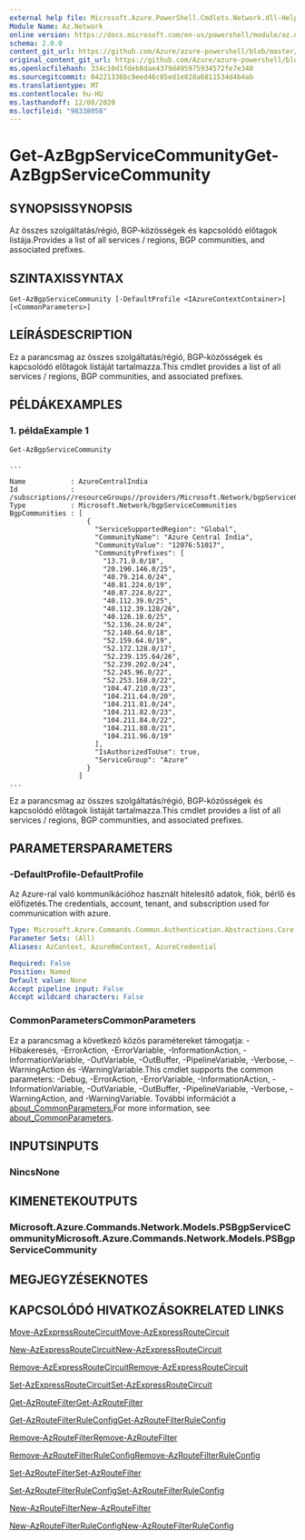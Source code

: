 ```yaml
---
external help file: Microsoft.Azure.PowerShell.Cmdlets.Network.dll-Help.xml
Module Name: Az.Network
online version: https://docs.microsoft.com/en-us/powershell/module/az.network/get-azbgpservicecommunity
schema: 2.0.0
content_git_url: https://github.com/Azure/azure-powershell/blob/master/src/Network/Network/help/Get-AzBgpServiceCommunity.md
original_content_git_url: https://github.com/Azure/azure-powershell/blob/master/src/Network/Network/help/Get-AzBgpServiceCommunity.md
ms.openlocfilehash: 334c10d1fdeb8dae4379d495975934572fe7e340
ms.sourcegitcommit: 04221336bc9eed46c05ed1e828a6811534d4b4ab
ms.translationtype: MT
ms.contentlocale: hu-HU
ms.lasthandoff: 12/08/2020
ms.locfileid: "98338058"
---
```

# <span data-ttu-id="50174-101">Get-AzBgpServiceCommunity</span><span class="sxs-lookup"><span data-stu-id="50174-101">Get-AzBgpServiceCommunity</span></span>

## <span data-ttu-id="50174-102">SYNOPSIS</span><span class="sxs-lookup"><span data-stu-id="50174-102">SYNOPSIS</span></span>
<span data-ttu-id="50174-103">Az összes szolgáltatás/régió, BGP-közösségek és kapcsolódó előtagok listája.</span><span class="sxs-lookup"><span data-stu-id="50174-103">Provides a list of all services / regions, BGP communities, and associated prefixes.</span></span>

## <span data-ttu-id="50174-104">SZINTAXIS</span><span class="sxs-lookup"><span data-stu-id="50174-104">SYNTAX</span></span>

```
Get-AzBgpServiceCommunity [-DefaultProfile <IAzureContextContainer>] [<CommonParameters>]
```

## <span data-ttu-id="50174-105">LEÍRÁS</span><span class="sxs-lookup"><span data-stu-id="50174-105">DESCRIPTION</span></span>
<span data-ttu-id="50174-106">Ez a parancsmag az összes szolgáltatás/régió, BGP-közösségek és kapcsolódó előtagok listáját tartalmazza.</span><span class="sxs-lookup"><span data-stu-id="50174-106">This cmdlet provides a list of all services / regions, BGP communities, and associated prefixes.</span></span>

## <span data-ttu-id="50174-107">PÉLDÁK</span><span class="sxs-lookup"><span data-stu-id="50174-107">EXAMPLES</span></span>

### <span data-ttu-id="50174-108">1. példa</span><span class="sxs-lookup"><span data-stu-id="50174-108">Example 1</span></span>
```
Get-AzBgpServiceCommunity

...

Name           : AzureCentralIndia
Id             : /subscriptions//resourceGroups//providers/Microsoft.Network/bgpServiceCommunities/AzureCentralIndia
Type           : Microsoft.Network/bgpServiceCommunities
BgpCommunities : [
                   {
                     "ServiceSupportedRegion": "Global",
                     "CommunityName": "Azure Central India",
                     "CommunityValue": "12076:51017",
                     "CommunityPrefixes": [
                       "13.71.0.0/18",
                       "20.190.146.0/25",
                       "40.79.214.0/24",
                       "40.81.224.0/19",
                       "40.87.224.0/22",
                       "40.112.39.0/25",
                       "40.112.39.128/26",
                       "40.126.18.0/25",
                       "52.136.24.0/24",
                       "52.140.64.0/18",
                       "52.159.64.0/19",
                       "52.172.128.0/17",
                       "52.239.135.64/26",
                       "52.239.202.0/24",
                       "52.245.96.0/22",
                       "52.253.168.0/22",
                       "104.47.210.0/23",
                       "104.211.64.0/20",
                       "104.211.81.0/24",
                       "104.211.82.0/23",
                       "104.211.84.0/22",
                       "104.211.88.0/21",
                       "104.211.96.0/19"
                     ],
                     "IsAuthorizedToUse": true,
                     "ServiceGroup": "Azure"
                   }
                 ]
...
```

<span data-ttu-id="50174-109">Ez a parancsmag az összes szolgáltatás/régió, BGP-közösségek és kapcsolódó előtagok listáját tartalmazza.</span><span class="sxs-lookup"><span data-stu-id="50174-109">This cmdlet provides a list of all services / regions, BGP communities, and associated prefixes.</span></span>

## <span data-ttu-id="50174-110">PARAMETERS</span><span class="sxs-lookup"><span data-stu-id="50174-110">PARAMETERS</span></span>

### <span data-ttu-id="50174-111">-DefaultProfile</span><span class="sxs-lookup"><span data-stu-id="50174-111">-DefaultProfile</span></span>
<span data-ttu-id="50174-112">Az Azure-ral való kommunikációhoz használt hitelesítő adatok, fiók, bérlő és előfizetés.</span><span class="sxs-lookup"><span data-stu-id="50174-112">The credentials, account, tenant, and subscription used for communication with azure.</span></span>

```yaml
Type: Microsoft.Azure.Commands.Common.Authentication.Abstractions.Core.IAzureContextContainer
Parameter Sets: (All)
Aliases: AzContext, AzureRmContext, AzureCredential

Required: False
Position: Named
Default value: None
Accept pipeline input: False
Accept wildcard characters: False
```

### <span data-ttu-id="50174-113">CommonParameters</span><span class="sxs-lookup"><span data-stu-id="50174-113">CommonParameters</span></span>
<span data-ttu-id="50174-114">Ez a parancsmag a következő közös paramétereket támogatja: -Hibakeresés, -ErrorAction, -ErrorVariable, -InformationAction, -InformationVariable, -OutVariable, -OutBuffer, -PipelineVariable, -Verbose, -WarningAction és -WarningVariable.</span><span class="sxs-lookup"><span data-stu-id="50174-114">This cmdlet supports the common parameters: -Debug, -ErrorAction, -ErrorVariable, -InformationAction, -InformationVariable, -OutVariable, -OutBuffer, -PipelineVariable, -Verbose, -WarningAction, and -WarningVariable.</span></span> <span data-ttu-id="50174-115">További információt a [about_CommonParameters.](http://go.microsoft.com/fwlink/?LinkID=113216)</span><span class="sxs-lookup"><span data-stu-id="50174-115">For more information, see [about_CommonParameters](http://go.microsoft.com/fwlink/?LinkID=113216).</span></span>

## <span data-ttu-id="50174-116">INPUTS</span><span class="sxs-lookup"><span data-stu-id="50174-116">INPUTS</span></span>

### <span data-ttu-id="50174-117">Nincs</span><span class="sxs-lookup"><span data-stu-id="50174-117">None</span></span>

## <span data-ttu-id="50174-118">KIMENETEK</span><span class="sxs-lookup"><span data-stu-id="50174-118">OUTPUTS</span></span>

### <span data-ttu-id="50174-119">Microsoft.Azure.Commands.Network.Models.PSBgpServiceCommunity</span><span class="sxs-lookup"><span data-stu-id="50174-119">Microsoft.Azure.Commands.Network.Models.PSBgpServiceCommunity</span></span>

## <span data-ttu-id="50174-120">MEGJEGYZÉSEK</span><span class="sxs-lookup"><span data-stu-id="50174-120">NOTES</span></span>

## <span data-ttu-id="50174-121">KAPCSOLÓDÓ HIVATKOZÁSOK</span><span class="sxs-lookup"><span data-stu-id="50174-121">RELATED LINKS</span></span>

[<span data-ttu-id="50174-122">Move-AzExpressRouteCircuit</span><span class="sxs-lookup"><span data-stu-id="50174-122">Move-AzExpressRouteCircuit</span></span>](Move-AzExpressRouteCircuit.md)

[<span data-ttu-id="50174-123">New-AzExpressRouteCircuit</span><span class="sxs-lookup"><span data-stu-id="50174-123">New-AzExpressRouteCircuit</span></span>](New-AzExpressRouteCircuit.md)

[<span data-ttu-id="50174-124">Remove-AzExpressRouteCircuit</span><span class="sxs-lookup"><span data-stu-id="50174-124">Remove-AzExpressRouteCircuit</span></span>](Remove-AzExpressRouteCircuit.md)

[<span data-ttu-id="50174-125">Set-AzExpressRouteCircuit</span><span class="sxs-lookup"><span data-stu-id="50174-125">Set-AzExpressRouteCircuit</span></span>](Set-AzExpressRouteCircuit.md)

[<span data-ttu-id="50174-126">Get-AzRouteFilter</span><span class="sxs-lookup"><span data-stu-id="50174-126">Get-AzRouteFilter</span></span>](Get-AzRouteFilter.md)

[<span data-ttu-id="50174-127">Get-AzRouteFilterRuleConfig</span><span class="sxs-lookup"><span data-stu-id="50174-127">Get-AzRouteFilterRuleConfig</span></span>](Get-AzRouteFilterRuleConfig.md)

[<span data-ttu-id="50174-128">Remove-AzRouteFilter</span><span class="sxs-lookup"><span data-stu-id="50174-128">Remove-AzRouteFilter</span></span>](Remove-AzRouteFilter.md)

[<span data-ttu-id="50174-129">Remove-AzRouteFilterRuleConfig</span><span class="sxs-lookup"><span data-stu-id="50174-129">Remove-AzRouteFilterRuleConfig</span></span>](Remove-AzRouteFilterRuleConfig.md)

[<span data-ttu-id="50174-130">Set-AzRouteFilter</span><span class="sxs-lookup"><span data-stu-id="50174-130">Set-AzRouteFilter</span></span>](Set-AzRouteFilter.md)

[<span data-ttu-id="50174-131">Set-AzRouteFilterRuleConfig</span><span class="sxs-lookup"><span data-stu-id="50174-131">Set-AzRouteFilterRuleConfig</span></span>](Set-AzRouteFilterRuleConfig.md)

[<span data-ttu-id="50174-132">New-AzRouteFilter</span><span class="sxs-lookup"><span data-stu-id="50174-132">New-AzRouteFilter</span></span>](New-AzRouteFilter.md)

[<span data-ttu-id="50174-133">New-AzRouteFilterRuleConfig</span><span class="sxs-lookup"><span data-stu-id="50174-133">New-AzRouteFilterRuleConfig</span></span>](New-AzRouteFilterRuleConfig.md)
